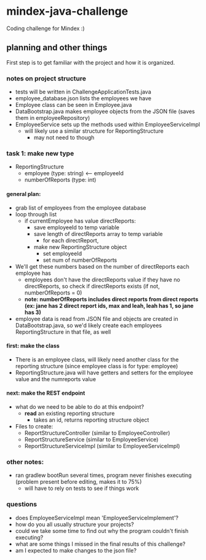 # mindex-java-challenge
Coding challenge for Mindex :)

## planning and other things
First step is to get familiar with the project and how it is organized.

### notes on project structure
- tests will be written in ChallengeApplicationTests.java
- employee_database.json lists the employees we have
- Employee class can be seen in Employee.java
- DataBootstrap.java makes employee objects from the JSON file (saves them in employeeRepository)
- EmployeeService sets up the methods used within EmployeeServiceImpl
  - will likely use a similar structure for ReportingStructure
    - may not need to though

### task 1: make new type
- ReportingStructure
  - employee (type: string) <-- employeeId
  - numberOfReports (type: int)

#### general plan:
- grab list of employees from the employee database
- loop through list
  - if currentEmployee has value directReports:
    - save employeeId to temp variable
    - save length of directReports array to temp variable
      - for each directReport, 
    - make new ReportingStructure object
      - set employeeId
      - set num of numberOfReports
- We'll get these numbers based on the number of directReports each employee has
  - employees don't have the directReports value if they have no directReports, so check if directReports exists (if not, numberOfReports = 0)
  - **note: numberOfReports includes direct reports from direct reports (ex: jane has 2 direct report ids, max and leah, leah has 1, so jane has 3)**
- employee data is read from JSON file and objects are created in DataBootstrap.java, so we'd likely create each employees ReportingStructure in that file, as well

#### first: make the class
- There is an employee class, will likely need another class for the reporting structure (since employee class is for type: employee)
- ReportingStructure.java will have getters and setters for the employee value and the numreports value

#### next: make the REST endpoint
- what do we need to be able to do at this endpoint?
  - **read** an existing reporting structure
    - takes an id, returns reporting structure object
- Files to create:
  - ReportStructureController (similar to EmployeeController)
  - ReportStructureService (similar to EmployeeService)
  - ReportStructureServiceImpl (similar to EmployeeServiceImpl)

### other notes:
- ran gradlew bootRun several times, program never finishes executing (problem present before editing, makes it to 75%)
  - will have to rely on tests to see if things work
 
### questions
- does EmployeeServiceImpl mean 'EmployeeServiceImplement'?
- how do you all usually structure your projects?
- could we take some time to find out why the program couldn't finish executing?
- what are some things I missed in the final results of this challenge?
- am I expected to make changes to the json file?
